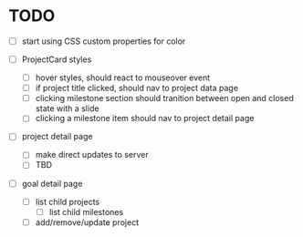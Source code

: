 # TODO

- [ ] start using CSS custom properties for color

- [ ] ProjectCard styles
  - [ ] hover styles, should react to mouseover event
  - [ ] if project title clicked, should nav to project data page
  - [ ] clicking milestone section should tranition between open and closed state with a slide
  - [ ] clicking a milestone item should nav to project detail page
- [ ] project detail page
  - [ ] make direct updates to server
  - [ ] TBD
- [ ] goal detail page
  - [ ] list child projects
    - [ ] list child milestones
  - [ ] add/remove/update project